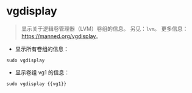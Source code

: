 # vgdisplay

> 显示关于逻辑卷管理器（LVM）卷组的信息。
> 另见：`lvm`。
> 更多信息：<https://manned.org/vgdisplay>。

- 显示所有卷组的信息：

`sudo vgdisplay`

- 显示卷组 vg1 的信息：

`sudo vgdisplay {{vg1}}`